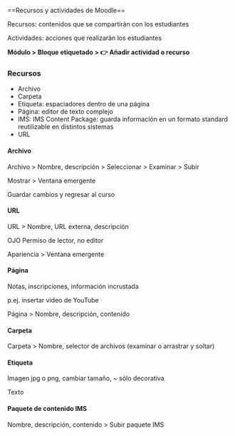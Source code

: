 
==Recursos y actividades de Moodle==

Recursos: contenidos que se compartirán con los estudiantes

Actividades: acciones que realizarán los estudiantes

**Módulo > Bloque etiquetado > 👉 Añadir actividad o recurso**


### Recursos

* Archivo 
* Carpeta 
* Etiqueta: espaciadores dentro de una página
* Página: editor de texto complejo  
* IMS: IMS Content Package: guarda información en un formato standard reutilizable en distintos sistemas  
* URL 

#### Archivo 

Archivo > Nombre, descripción > Seleccionar > Examinar > Subir

Mostrar > Ventana emergente 

Guardar cambios y regresar al curso 

#### URL

URL > Nombre, URL externa, descripción

OJO Permiso de lector, no editor

Apariencia > Ventana emergente

#### Página

Notas, inscripciones, información incrustada  

p.ej.  insertar video de YouTube 

Página > Nombre, descripción, contenido

#### Carpeta

Carpeta > Nombre, selector de archivos (examinar o arrastrar y soltar)

#### Etiqueta

Imagen jpg o png, cambiar tamaño, \~ sólo decorativa

Texto 

#### Paquete de contenido IMS

Nombre, descripción, contenido > Subir paquete IMS
